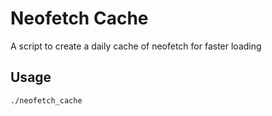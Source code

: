 # Neofetch Cache

A script to create a daily cache of neofetch for faster loading

## Usage

```bash
./neofetch_cache
```
